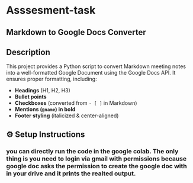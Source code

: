 # Asssesment-task


## Markdown to Google Docs Converter  

## Description  
This project provides a Python script to convert Markdown meeting notes into a well-formatted Google Document using the Google Docs API. It ensures proper formatting, including:  
- **Headings** (H1, H2, H3)  
- **Bullet points**  
- **Checkboxes** (converted from `- [ ]` in Markdown)  
- **Mentions (`@name`) in bold**  
- **Footer styling** (italicized & center-aligned)  

## ⚙️ Setup Instructions  

### you can directly run the code in the google colab. The only thing is you need to login via gmail with permissions because google doc asks the permission to create the google doc with in your drive and it prints the realted output.
